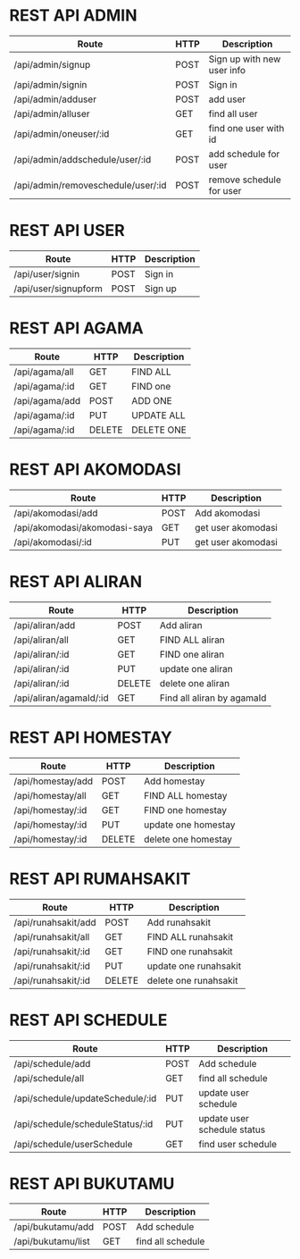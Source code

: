 # REST API ADMIN

|Route                               |HTTP     |Description                  |
|------------------------------------|---------|-----------------------------|
|/api/admin/signup                   |POST     |Sign up with new user info   |
|/api/admin/signin                   |POST     |Sign in                      |
|/api/admin/adduser                  |POST     |add user                     |
|/api/admin/alluser                  |GET      |find all user                |
|/api/admin/oneuser/:id              |GET      |find one user with id        |
|/api/admin/addschedule/user/:id     |POST     |add schedule for user        |
|/api/admin/removeschedule/user/:id  |POST     |remove schedule for user     |


# REST API USER

|Route                               |HTTP     |Description                  |
|------------------------------------|---------|-----------------------------|
|/api/user/signin                    |POST     |Sign in                      |
|/api/user/signupform                |POST     |Sign up                      |



# REST API AGAMA

|Route                             |HTTP     |Description                  |
|----------------------------------|---------|-----------------------------|
|/api/agama/all                    |GET      |FIND ALL                     |
|/api/agama/:id                    |GET      |FIND one                     |
|/api/agama/add                    |POST     |ADD ONE                      |
|/api/agama/:id                    |PUT      |UPDATE ALL                   |
|/api/agama/:id                    |DELETE   |DELETE ONE                   |

# REST API AKOMODASI

|Route                                 |HTTP      |Description                  |
|--------------------------------------|----------|-----------------------------|
|/api/akomodasi/add                    |POST      |Add akomodasi                |
|/api/akomodasi/akomodasi-saya         |GET       |get user akomodasi           |
|/api/akomodasi/:id                    |PUT       |get user akomodasi           |


# REST API ALIRAN

|Route                                 |HTTP      |Description                  |
|--------------------------------------|----------|-----------------------------|
|/api/aliran/add                       |POST      |Add aliran                   |
|/api/aliran/all                       |GET       |FIND ALL aliran              |
|/api/aliran/:id                       |GET       |FIND one aliran              |
|/api/aliran/:id                       |PUT       |update one aliran            |
|/api/aliran/:id                       |DELETE    |delete one aliran            |
|/api/aliran/agamaId/:id               |GET       |Find all aliran by agamaId   |

# REST API HOMESTAY

|Route                                   |HTTP      |Description                    |
|----------------------------------------|----------|-------------------------------|
|/api/homestay/add                       |POST      |Add homestay                   |
|/api/homestay/all                       |GET       |FIND ALL homestay              |
|/api/homestay/:id                       |GET       |FIND one homestay              |
|/api/homestay/:id                       |PUT       |update one homestay            |
|/api/homestay/:id                       |DELETE    |delete one homestay            |

# REST API RUMAHSAKIT

|Route                                       |HTTP      |Description                    |
|--------------------------------------------|----------|-------------------------------|
|/api/runahsakit/add                         |POST      |Add runahsakit                 |
|/api/runahsakit/all                         |GET       |FIND ALL runahsakit            |
|/api/runahsakit/:id                         |GET       |FIND one runahsakit            |
|/api/runahsakit/:id                         |PUT       |update one runahsakit          |
|/api/runahsakit/:id                         |DELETE    |delete one runahsakit          |

# REST API SCHEDULE

|Route                                       |HTTP      |Description                    |
|--------------------------------------------|----------|-------------------------------|
|/api/schedule/add                           |POST      |Add schedule                   |
|/api/schedule/all                           |GET       |find all schedule              |
|/api/schedule/updateSchedule/:id            |PUT       |update user schedule           |
|/api/schedule/scheduleStatus/:id            |PUT       |update user schedule status    |
|/api/schedule/userSchedule                  |GET       |find user schedule             |



# REST API BUKUTAMU

|Route                                       |HTTP      |Description                    |
|--------------------------------------------|----------|-------------------------------|
|/api/bukutamu/add                           |POST      |Add schedule                   |
|/api/bukutamu/list                          |GET       |find all schedule              |
